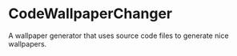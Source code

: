 CodeWallpaperChanger
====================

A wallpaper generator that uses source code files to generate nice wallpapers.
